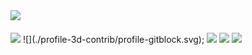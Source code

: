 <div>
  <img src="https://github-readme-stats.vercel.app/api/top-langs/?username=seunghun-5945&layout=compact&theme=tokyonight"><br><br>
  <img src="https://github-readme-stats.vercel.app/api?username=seunghun-5945&show_icons=true&theme=tokyonight">
  ![](./profile-3d-contrib/profile-gitblock.svg);
	<img src="https://img.shields.io/badge/React-007396?style=flat&logo=React&logoColor=white" />
	<img src="https://img.shields.io/badge/HTML5-E34F26?style=flat&logo=HTML5&logoColor=white" />
	<img src="https://img.shields.io/badge/CSS3-1572B6?style=flat&logo=CSS3&logoColor=white" />
</div>

